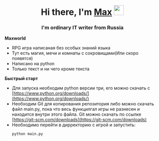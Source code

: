 <h1 align="center">Hi there, I'm <a href="https://dzen.ru/bobkov_tech" target="_blank">Max</a> 
<img src="https://github.com/blackcater/blackcater/raw/main/images/Hi.gif" height="32"/></h1>
<h3 align="center">I'm ordinary IT writer from Russia</h3>

**Maxworld**
* RPG игра написаная без особых знаний языка
* Тут есть магия, мечи и комнаты с сокровищами(Или скоро появятся)
* Написано на python
* Только текст и ни чего кроме текста

**Быстрый старт**
* Для запуска необходим python версии три, его можно скачать с  [https://www.python.org/downloads/](https://www.python.org/downloads/)
* Необходим Git для копирования репозитория либо можно скачать файл main.py, пока что весь функцилгал игры не разнесен и находится внутри этого файла. Git можно скачать по ссылке [https://git-scm.com/downloads](https://git-scm.com/downloads)
* Необходимо перейти в дирректорию с игрой и запустить:
  ```cmd
  python main.py
  ```

